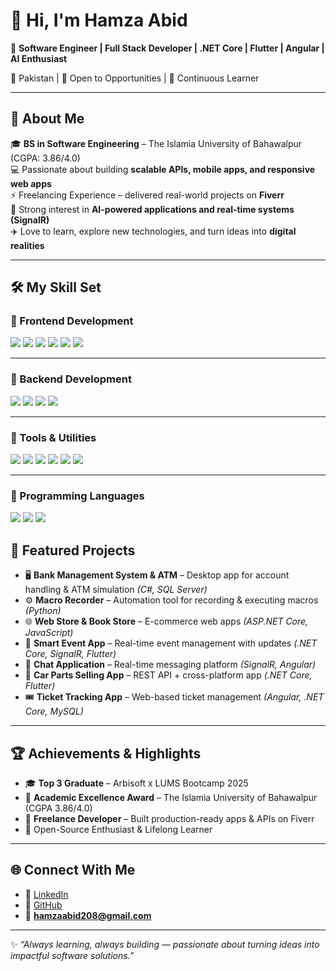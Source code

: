 # 👋 Hi, I'm Hamza Abid  

🚀 **Software Engineer | Full Stack Developer | .NET Core | Flutter | Angular | AI Enthusiast**  

📍 Pakistan | 💼 Open to Opportunities | 🌱 Continuous Learner  

---

## 💫 About Me  

🎓 **BS in Software Engineering** – The Islamia University of Bahawalpur (CGPA: 3.86/4.0)  
💻 Passionate about building **scalable APIs, mobile apps, and responsive web apps**  
⚡ Freelancing Experience – delivered real-world projects on **Fiverr**  
🌟 Strong interest in **AI-powered applications and real-time systems (SignalR)**  
✈️ Love to learn, explore new technologies, and turn ideas into **digital realities**  

---

## 🛠️ My Skill Set  

### 🔹 Frontend Development  
<p align="left">
  <img src="https://img.shields.io/badge/HTML5-E34F26?style=for-the-badge&logo=html5&logoColor=white" />
  <img src="https://img.shields.io/badge/CSS3-1572B6?style=for-the-badge&logo=css3&logoColor=white" />
  <img src="https://img.shields.io/badge/JavaScript-F7DF1E?style=for-the-badge&logo=javascript&logoColor=black" />
  <img src="https://img.shields.io/badge/TypeScript-3178C6?style=for-the-badge&logo=typescript&logoColor=white" />
  <img src="https://img.shields.io/badge/Angular-DD0031?style=for-the-badge&logo=angular&logoColor=white" />
  <img src="https://img.shields.io/badge/Flutter-02569B?style=for-the-badge&logo=flutter&logoColor=white" />
</p>

---

### 🔹 Backend Development  
<p align="left">
  <img src="https://img.shields.io/badge/.NET%20Core-512BD4?style=for-the-badge&logo=dotnet&logoColor=white" />
  <img src="https://img.shields.io/badge/REST%20APIs-02569B?style=for-the-badge&logo=swagger&logoColor=white" />
  <img src="https://img.shields.io/badge/SQL%20Server-CC2927?style=for-the-badge&logo=microsoftsqlserver&logoColor=white" />
  <img src="https://img.shields.io/badge/MySQL-4479A1?style=for-the-badge&logo=mysql&logoColor=white" />
</p>

---

### 🔹 Tools & Utilities  
<p align="left">
  <img src="https://img.shields.io/badge/Git-F05032?style=for-the-badge&logo=git&logoColor=white" />
  <img src="https://img.shields.io/badge/GitHub-181717?style=for-the-badge&logo=github&logoColor=white" />
  <img src="https://img.shields.io/badge/Postman-FF6C37?style=for-the-badge&logo=postman&logoColor=white" />
  <img src="https://img.shields.io/badge/Swagger-85EA2D?style=for-the-badge&logo=swagger&logoColor=black" />
  <img src="https://img.shields.io/badge/VS%20Code-0078D4?style=for-the-badge&logo=visual-studio-code&logoColor=white" />
  <img src="https://img.shields.io/badge/Visual%20Studio-5C2D91?style=for-the-badge&logo=visual-studio&logoColor=white" />
</p>

---

### 🔹 Programming Languages  
<p align="left">
  <img src="https://img.shields.io/badge/C%23-239120?style=for-the-badge&logo=c-sharp&logoColor=white" />
  <img src="https://img.shields.io/badge/Python-3776AB?style=for-the-badge&logo=python&logoColor=white" />
  <img src="https://img.shields.io/badge/C++-00599C?style=for-the-badge&logo=c%2B%2B&logoColor=white" />
</p>


## 🌟 Featured Projects  

- 🖥️ **Bank Management System & ATM** – Desktop app for account handling & ATM simulation *(C#, SQL Server)*  
- ⚙️ **Macro Recorder** – Automation tool for recording & executing macros *(Python)*  
- 🌐 **Web Store & Book Store** – E-commerce web apps *(ASP.NET Core, JavaScript)*  
- 📱 **Smart Event App** – Real-time event management with updates *(.NET Core, SignalR, Flutter)*  
- 💬 **Chat Application** – Real-time messaging platform *(SignalR, Angular)*  
- 🚗 **Car Parts Selling App** – REST API + cross-platform app *(.NET Core, Flutter)*  
- 🎟️ **Ticket Tracking App** – Web-based ticket management *(Angular, .NET Core, MySQL)*  

---


## 🏆 Achievements & Highlights  

- 🎓 **Top 3 Graduate** – Arbisoft x LUMS Bootcamp 2025  
- 🏅 **Academic Excellence Award** – The Islamia University of Bahawalpur (CGPA 3.86/4.0)  
- 💼 **Freelance Developer** – Built production-ready apps & APIs on Fiverr  
- 🌱 Open-Source Enthusiast & Lifelong Learner  

---

## 🌐 Connect With Me  

- 💼 [LinkedIn](https://www.linkedin.com/in/hamza-abid-6a2770332)  
- 🐙 [GitHub](https://github.com/Hamza2136)  
- 📧 **hamzaabid208@gmail.com**  

---

✨ *“Always learning, always building — passionate about turning ideas into impactful software solutions.”*  
